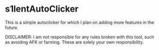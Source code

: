 # s1lentAutoClicker

This is a simple autoclicker for which I plan on adding more features in the future.


DISCLAIMER:
I am not responsible for any rules broken with this tool, such as avoiding AFK or farming. These are solely your own responsibility.
